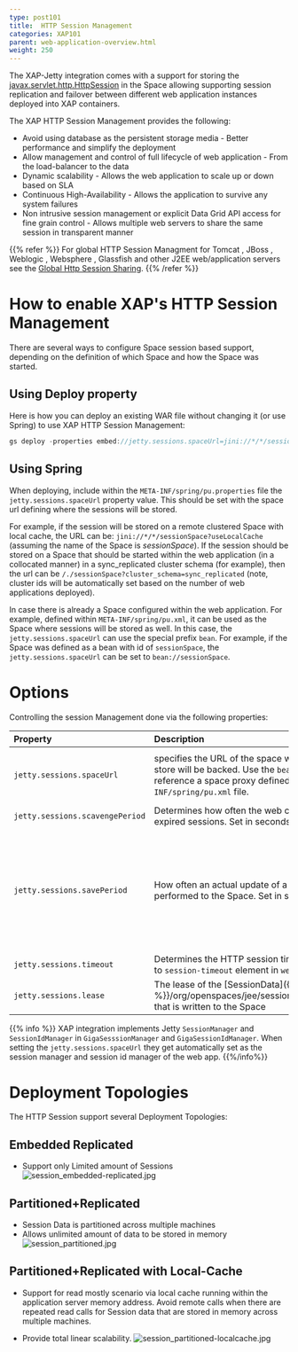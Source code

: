 ```yaml
---
type: post101
title:  HTTP Session Management
categories: XAP101
parent: web-application-overview.html
weight: 250
---
```



The XAP-Jetty integration comes with a support for storing the [javax.servlet.http.HttpSession](http://download.oracle.com/javaee/1.3/api/javax/servlet/http/HttpSession.html) in the Space allowing supporting session replication and failover between different web application instances deployed into XAP containers.


The XAP HTTP Session Management provides the following:

- Avoid using database as the persistent storage media - Better performance and simplify the deployment
- Allow management and control of full lifecycle of web application - From the load-balancer to the data
- Dynamic scalability - Allows the web application to scale up or down based on SLA
- Continuous High-Availability - Allows the application to survive any system failures
- Non intrusive session management or explicit Data Grid API access for fine grain control - Allows multiple web servers to share the same session in transparent manner

{{% refer %}}
For global HTTP Session Managment for Tomcat , JBoss , Weblogic , Websphere , Glassfish and other J2EE web/application servers see the [Global Http Session Sharing](./global-http-session-sharing.html).
{{% /refer %}}

# How to enable XAP's HTTP Session Management

There are several ways to configure Space session based support, depending on the definition of which Space and how the Space was started.

## Using Deploy property

Here is how you can deploy an existing WAR file without changing it (or use Spring) to use XAP HTTP Session Management:


```java
gs deploy -properties embed://jetty.sessions.spaceUrl=jini://*/*/sessionSpace?useLocalCache myWar.war
```

## Using Spring

When deploying, include within the `META-INF/spring/pu.properties` file the `jetty.sessions.spaceUrl` property value. This should be set with the space url defining where the sessions will be stored.

For example, if the session will be stored on a remote clustered Space with local cache, the URL can be: `jini://*/*/sessionSpace?useLocalCache` (assuming the name of the Space is _sessionSpace_). If the session should be stored on a Space that should be started within the web application (in a collocated manner) in a sync_replicated cluster schema (for example), then the url can be `/./sessionSpace?cluster_schema=sync_replicated` (note, cluster ids will be automatically set based on the number of web applications deployed).

In case there is already a Space configured within the web application. For example, defined within `META-INF/spring/pu.xml`, it can be used as the Space where sessions will be stored as well. In this case, the `jetty.sessions.spaceUrl` can use the special prefix `bean`. For example, if the Space was defined as a bean with id of `sessionSpace`, the  `jetty.sessions.spaceUrl` can be set to `bean://sessionSpace`.


# Options

Controlling the session Management done via the following properties:


|Property|Description|Default|Mandatory?|
|:-------|:----------|:------|:---------|
|`jetty.sessions.spaceUrl`|specifies the URL of the space with the HTTP session store will be backed. Use the `bean://` notation to reference a space proxy defined within the `META-INF/spring/pu.xml` file.|`jini://*/*/sessionSpace?useLocalCache`{{<wbr>}}`/./sessionSpace?cluster_schema=replicated`{{<wbr>}}`bean://sessionSpace`| Yes |
|`jetty.sessions.scavengePeriod`| Determines how often the web container will check for expired sessions. Set in seconds.| 300 seconds (5 minutes) | No |
|`jetty.sessions.savePeriod`| How often an actual update of a **non dirty** session will be performed to the Space. Set in seconds|60 seconds. This is useful for cases where a session attribute is not updated explicitly using the `HttpSession#setAttribute` method. More importantly, it makes sure to report the last time the user has accessed the application to the space so that the user session will not expire |No |
|`jetty.sessions.timeout`| Determines the HTTP session timeout in minutes (similar to `session-timeout` element in `web.xml`|30 minutes| No |
|`jetty.sessions.lease`| The lease of the [SessionData]({{% api-javadoc %}}/org/openspaces/jee/sessions/jetty/SessionData.html) that is written to the Space |Long.MAX_VALUE | No |

{{% info %}}
XAP integration implements Jetty `SessionManager` and `SessionIdManager` in `GigaSesssionManager` and `GigaSessionIdManager`. When setting the `jetty.sessions.spaceUrl` they get automatically set as the session manager and session id manager of the web app.
{{%/info%}}

# Deployment Topologies

The HTTP Session support several Deployment Topologies:

## Embedded Replicated

- Support only Limited amount of Sessions
![session_embedded-replicated.jpg](/attachment_files/session_embedded-replicated.jpg)

## Partitioned+Replicated

- Session Data is partitioned across multiple machines
- Allows unlimited amount of data to be stored in memory
![session_partitioned.jpg](/attachment_files/session_partitioned.jpg)

## Partitioned+Replicated with Local-Cache

- Support for read mostly scenario via local cache running within the application server memory address.
Avoid remote calls when there are repeated read calls for Session data that are stored in memory across multiple machines.

- Provide total linear scalability.
![session_partitioned-localcache.jpg](/attachment_files/session_partitioned-localcache.jpg)
